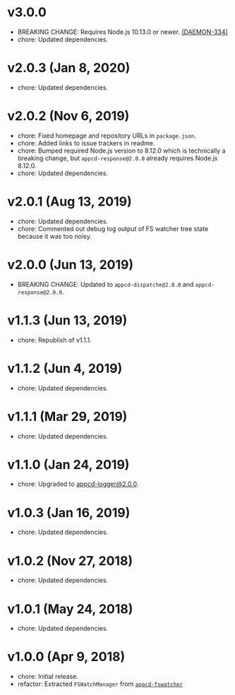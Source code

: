 # v3.0.0

 * BREAKING CHANGE: Requires Node.js 10.13.0 or newer.
   [(DAEMON-334)](https://jira.appcelerator.org/browse/DAEMON-334)
 * chore: Updated dependencies.

# v2.0.3 (Jan 8, 2020)

 * chore: Updated dependencies.

# v2.0.2 (Nov 6, 2019)

 * chore: Fixed homepage and repository URLs in `package.json`.
 * chore: Added links to issue trackers in readme.
 * chore: Bumped required Node.js version to 8.12.0 which is technically a breaking change, but
   `appcd-response@2.0.0` already requires Node.js 8.12.0.
 * chore: Updated dependencies.

# v2.0.1 (Aug 13, 2019)

 * chore: Updated dependencies.
 * chore: Commented out debug log output of FS watcher tree state because it was too noisy.

# v2.0.0 (Jun 13, 2019)

 * BREAKING CHANGE: Updated to `appcd-dispatche@2.0.0` and `appcd-response@2.0.0`.

# v1.1.3 (Jun 13, 2019)

 * chore: Republish of v1.1.1.

# v1.1.2 (Jun 4, 2019)

 * chore: Updated dependencies.

# v1.1.1 (Mar 29, 2019)

 * chore: Updated dependencies.

# v1.1.0 (Jan 24, 2019)

 * chore: Upgraded to appcd-logger@2.0.0.

# v1.0.3 (Jan 16, 2019)

 * chore: Updated dependencies.

# v1.0.2 (Nov 27, 2018)

 * chore: Updated dependencies.

# v1.0.1 (May 24, 2018)

 * chore: Updated dependencies.

# v1.0.0 (Apr 9, 2018)

 * chore: Initial release.
 * refactor: Extracted `FSWatchManager` from
   [`appcd-fswatcher`](https://npmjs.org/package/appcd-fswatcher)

